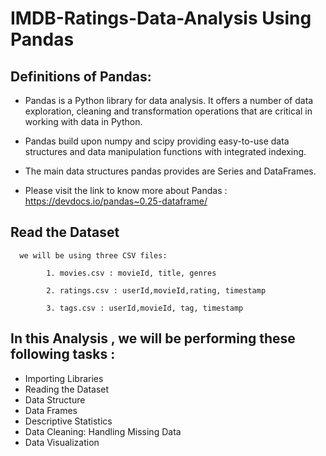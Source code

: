 # IMDB-Ratings-Data-Analysis Using Pandas 

## Definitions of Pandas:
- Pandas is a Python library for data analysis. It offers a number of data exploration, cleaning and transformation operations that are critical in working with data in Python.

- Pandas build upon numpy and scipy providing easy-to-use data structures and data manipulation functions with integrated indexing.

- The main data structures pandas provides are Series and DataFrames.
  
- Please visit the link to know more about Pandas : https://devdocs.io/pandas~0.25-dataframe/

## Read the Dataset 
      we will be using three CSV files:

            1. movies.csv : movieId, title, genres
            
            2. ratings.csv : userId,movieId,rating, timestamp

            3. tags.csv : userId,movieId, tag, timestamp

           

## In this Analysis , we will be performing these following tasks :
 - Importing Libraries
 - Reading the Dataset
 - Data Structure
 - Data Frames
 - Descriptive Statistics
 - Data Cleaning: Handling Missing Data
 - Data Visualization


    
